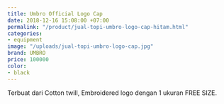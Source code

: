 ```yaml
---
title: Umbro Official Logo Cap
date: 2018-12-16 15:08:00 +07:00
permalink: "/product/jual-topi-umbro-logo-cap-hitam.html"
categories:
- equipment
image: "/uploads/jual-topi-umbro-logo-cap.jpg"
brand: UMBRO
price: 100000
color:
- black
---
```


Terbuat dari Cotton twill, Embroidered logo dengan 1 ukuran FREE SIZE.